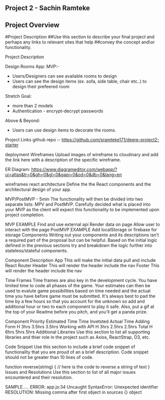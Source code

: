 ## Project 2 - Sachin Ramteke

## Project Overview

#Project Description
##Use this section to describe your final project and perhaps any links to relevant sites that help ##convey the concept and\or functionality.

Project Description

Design Rooms App:
MVP:-

- Users/Designers can see available rooms to design
- Users can see the design items (ex. sofa, side table, chair etc..) to design their prefeered room

Stretch Goal:

- more than 2 models
- Authentication - encrypt-decrypt passwords

Above & Beyond:

- Users can use design items to decorate the rooms.

Project Links
github repo :- https://github.com/sramteke171/deere-project2-starter

deployment
Wireframes
Upload images of wireframe to cloudinary and add the link here with a description of the specific wireframe.

ER Diagram: https://www.diagrameditor.com/webapp/?ui=atlas&tr=0&gh=0&gl=0&gapi=0&od=0&db=0&lang=en

wireframes
react architecture
Define the the React components and the architectural design of your app.

MVP/PostMVP - 5min
The functionality will then be divided into two separate lists: MPV and PostMVP. Carefully decided what is placed into your MVP as the client will expect this functionality to be implemented upon project completion.

MVP EXAMPLE
Find and use external api
Render data on page
Allow user to interact with the page
PostMVP EXAMPLE
Add localStorage or firebase for storage
Components
Writing out your components and its descriptions isn't a required part of the proposal but can be helpful.
Based on the initial logic defined in the previous sections try and breakdown the logic further into stateless/stateful components.

Component Description
App This will make the initial data pull and include React Router
Header This will render the header include the nav
Footer This will render the header include the nav

Time Frames
Time frames are also key in the development cycle. You have limited time to code all phases of the game. Your estimates can then be used to evalute game possibilities based on time needed and the actual time you have before game must be submitted. It's always best to pad the time by a few hours so that you account for the unknown so add and additional hour or two to each component to play it safe. Also, put a gif at the top of your Readme before you pitch, and you'll get a panda prize.

Component Priority Estimated Time Time Invetsted Actual Time
Adding Form H 3hrs 3.5hrs 3.5hrs
Working with API H 3hrs 2.5hrs 2.5hrs
Total H 6hrs 5hrs 5hrs
Additional Libraries
Use this section to list all supporting libraries and thier role in the project such as Axios, ReactStrap, D3, etc.

Code Snippet
Use this section to include a brief code snippet of functionality that you are proud of an a brief description. Code snippet should not be greater than 10 lines of code.

function reverse(string) {
// here is the code to reverse a string of text
}
Issues and Resolutions
Use this section to list of all major issues encountered and their resolution.

SAMPLE.....
ERROR: app.js:34 Uncaught SyntaxError: Unexpected identifier
RESOLUTION: Missing comma after first object in sources {} object
